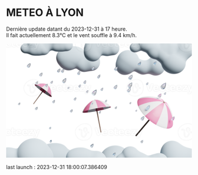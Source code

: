 # METEO À LYON

Dernière update datant du 2023-12-31 à 17 heure.  
Il fait actuellement 8.3°C et le vent souffle à 9.4 km/h.      

![](./.github/rain.png)

last launch : 2023-12-31 18:00:07.386409
